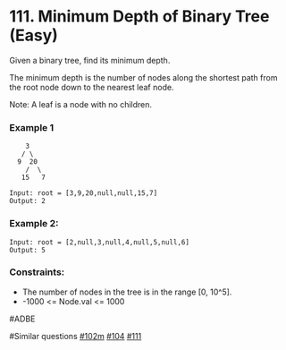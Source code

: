 # 111. Minimum Depth of Binary Tree (Easy)

Given a binary tree, find its minimum depth.

The minimum depth is the number of nodes along the shortest path from the root node down to the nearest leaf node.

Note: A leaf is a node with no children.

### Example 1

```
    3
   / \
  9  20
    /  \
   15   7

Input: root = [3,9,20,null,null,15,7]
Output: 2
```

### Example 2:

```
Input: root = [2,null,3,null,4,null,5,null,6]
Output: 5
```

### Constraints:

- The number of nodes in the tree is in the range [0, 10^5].
- -1000 <= Node.val <= 1000

#ADBE

#Similar questions [#102m](../p102m/README.md) [#104](../p104e/README.md) [#111](../p111e/README.md)
